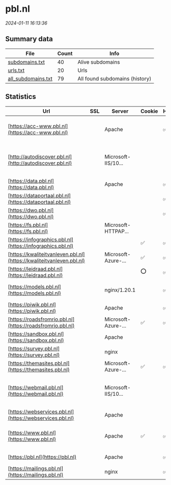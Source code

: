 # pbl.nl
*2024-01-11 16:13:36*
## Summary data
| File       | Count | Info |
|------------|-------|------|
|[subdomains.txt](/data/pbl.nl/subdomains.txt)|40|Alive subdomains|
|[urls.txt](/data/pbl.nl/urls.txt)|20|Urls|
|[all_subdomains.txt](/data/pbl.nl/all_subdomains.txt)|79|All found subdomains (history)|
## Statistics
| Url | SSL | Server | Cookie | HSTS | CSP | XFO | XXP | RP | Tech |Title |
|------------|-------|------|------|------|------|------|------|------|------|------|
|[https://acc-www.pbl.nl](https://acc-www.pbl.nl)| |Apache| |:white_check_mark: | | :white_check_mark: | :white_check_mark: | :white_check_mark: |Apache HTTP Server Basic HSTS PHP:7.3.33||
|[http://autodiscover.pbl.nl](http://autodiscover.pbl.nl)| |Microsoft-IIS/10...| | | | :white_check_mark: | | :white_check_mark: |IIS:10.0 Microsoft ASP.NET Windows Server||
|[https://data.pbl.nl](https://data.pbl.nl)| |Apache| |:white_check_mark: | | :white_check_mark: | :white_check_mark: | :white_check_mark: |Apache HTTP Server HSTS||
|[https://dataportaal.pbl.nl](https://dataportaal.pbl.nl)| || |:white_check_mark: | | | :white_check_mark: | :white_check_mark: |HSTS|PBL Dataportaal...|
|[https://dwo.pbl.nl](https://dwo.pbl.nl)| || |:white_check_mark: | | :white_check_mark: | :white_check_mark: | :white_check_mark: |HSTS||
|[https://fs.pbl.nl](https://fs.pbl.nl)| |Microsoft-HTTPAP...| | | | | | :white_check_mark: |Microsoft HTTPAPI:2.0|Not Found|
|[https://infographics.pbl.nl](https://infographics.pbl.nl)| ||:white_check_mark: |:white_check_mark: | | :white_check_mark: | :white_check_mark: | :white_check_mark: |HSTS PHP:8.1.22||
|[https://kwaliteitvanleven.pbl.nl](https://kwaliteitvanleven.pbl.nl)| |Microsoft-Azure-...|:white_check_mark: |:white_check_mark: | | :white_check_mark: | :white_check_mark: | :white_check_mark: ||301 Moved Perman...|
|[https://leidraad.pbl.nl](https://leidraad.pbl.nl)| ||:o: |:white_check_mark: | :white_check_mark:| | :white_check_mark: | :white_check_mark: |Bootstrap:3.3.1 HSTS PHP|Leidraad voor Om...|
|[https://models.pbl.nl](https://models.pbl.nl)| |nginx/1.20.1| |:white_check_mark: | | | | :white_check_mark: |HSTS Nginx:1.20.1 PHP:7.2.34||
|[https://piwik.pbl.nl](https://piwik.pbl.nl)| |Apache| |:white_check_mark: | | :white_check_mark: | :white_check_mark: | :white_check_mark: |Apache HTTP Server HSTS|Test Page for th...|
|[https://roadsfromrio.pbl.nl](https://roadsfromrio.pbl.nl)| |Microsoft-Azure-...|:white_check_mark: |:white_check_mark: | | :white_check_mark: | :white_check_mark: | :white_check_mark: ||301 Moved Perman...|
|[https://sandbox.pbl.nl](https://sandbox.pbl.nl)| |Apache| | | | | | :white_check_mark: |Apache HTTP Server HSTS|Test Page for th...|
|[https://survey.pbl.nl](https://survey.pbl.nl)| |nginx| | | | | | :white_check_mark: |Nginx|Oups?|
|[https://themasites.pbl.nl](https://themasites.pbl.nl)| |Microsoft-Azure-...|:white_check_mark: |:white_check_mark: | | :white_check_mark: | :white_check_mark: | :white_check_mark: ||301 Moved Perman...|
|[https://webmail.pbl.nl](https://webmail.pbl.nl)| |Microsoft-IIS/10...| | | | | | :white_check_mark: |HSTS IIS:10.0 Microsoft ASP.NET Windows Server||
|[https://webservices.pbl.nl](https://webservices.pbl.nl)| |Apache| | | | | | :white_check_mark: |Apache HTTP Server|Test Page for th...|
|[https://www.pbl.nl](https://www.pbl.nl)| |Apache|:white_check_mark: |:white_check_mark: | | :white_check_mark: | :white_check_mark: | :white_check_mark: |Apache HTTP Server Drupal:7 HSTS PHP:7.3.33|PBL Planbureau v...|
|[https://pbl.nl](https://pbl.nl)| |Apache| |:white_check_mark: | | :white_check_mark: | :white_check_mark: | :white_check_mark: |Apache HTTP Server HSTS|301 Moved Perman...|
|[https://mailings.pbl.nl](https://mailings.pbl.nl)| |nginx| |:white_check_mark: | | | | :white_check_mark: |HSTS Nginx||